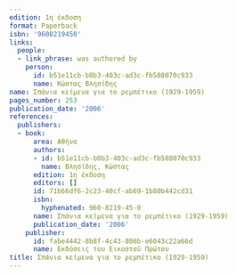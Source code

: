 ```yaml
---
edition: 1η έκδοση
format: Paperback
isbn: '9608219450'
links:
  people:
  - link_phrase: was authored by
    person:
      id: b51e11cb-b0b3-403c-ad3c-fb588070c933
      name: Κώστας Βλησίδης
name: Σπάνια κείμενα για το ρεμπέτικο (1929-1959)
pages_number: 253
publication_date: '2006'
references:
  publishers:
  - book:
      area: Αθήνα
      authors:
      - id: b51e11cb-b0b3-403c-ad3c-fb588070c933
        name: Βλησίδης, Κώστας
      edition: 1η έκδοση
      editors: []
      id: 71b66df6-2c23-40cf-ab69-1b80b442cd31
      isbn:
        hyphenated: 960-8219-45-0
      name: Σπάνια κείμενα για το ρεμπέτικο (1929-1959)
      publication_date: '2006'
    publisher:
      id: fabe4442-8b8f-4c43-806b-e6043c22a66d
      name: Εκδόσεις του Εικοστού Πρώτου
title: Σπάνια κείμενα για το ρεμπέτικο (1929-1959)
---
```


